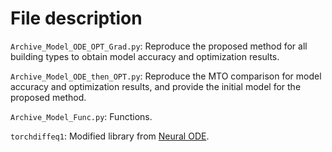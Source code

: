 # File description
```Archive_Model_ODE_OPT_Grad.py```: Reproduce the proposed method for all building types to obtain model accuracy and optimization results.

```Archive_Model_ODE_then_OPT.py```: Reproduce the MTO comparison for model accuracy and optimization results, and provide the initial model for the proposed method. 

```Archive_Model_Func.py```: Functions. 

```torchdiffeq1```: Modified library from [Neural ODE](https://github.com/rtqichen/torchdiffeq).
